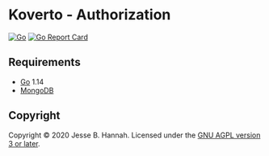 # Koverto - Authorization

[![Go](https://github.com/koverto/authorization/workflows/Go/badge.svg)][workflow]
[![Go Report Card](https://goreportcard.com/badge/github.com/koverto/authorization)](https://goreportcard.com/report/github.com/koverto/authorization)

## Requirements

- [Go][] 1.14
- [MongoDB][]

## Copyright

Copyright © 2020 Jesse B. Hannah. Licensed under the [GNU AGPL version 3 or
later][agpl].

[agpl]: LICENSE
[go]: https://golang.org/
[mongodb]: https://www.mongodb.com/
[workflow]: https://github.com/koverto/authorization/actions?query=workflow%3AGo
